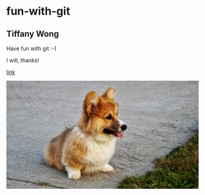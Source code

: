 # fun-with-git

## Tiffany Wong


Have fun with git :-)

I will, thanks!

[link](http://google.com)

![corgi](corgi.jpg)
